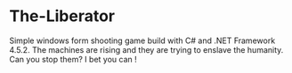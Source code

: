 # The-Liberator
Simple windows form shooting game build with C# and .NET Framework 4.5.2. The machines are rising and they are  trying to enslave the humanity. Can you stop them? I bet you can !
